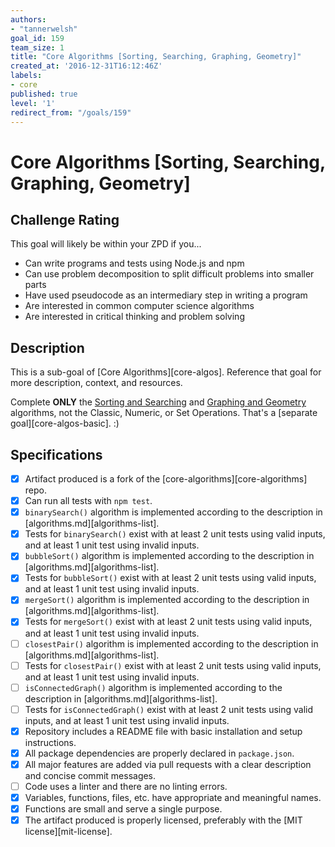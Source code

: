 ```yaml
---
authors:
- "tannerwelsh"
goal_id: 159
team_size: 1
title: "Core Algorithms [Sorting, Searching, Graphing, Geometry]"
created_at: '2016-12-31T16:12:46Z'
labels:
- core
published: true
level: '1'
redirect_from: "/goals/159"
---
```


# Core Algorithms [Sorting, Searching, Graphing, Geometry]

## Challenge Rating

This goal will likely be within your ZPD if you...

- Can write programs and tests using Node.js and npm
- Can use problem decomposition to split difficult problems into smaller parts
- Have used pseudocode as an intermediary step in writing a program
- Are interested in common computer science algorithms
- Are interested in critical thinking and problem solving

## Description

This is a sub-goal of [Core Algorithms][core-algos]. Reference that goal for more description, context, and resources.

Complete **ONLY** the [Sorting and Searching](https://github.com/GuildCrafts/core-algorithms/blob/master/algorithms.md#sorting-and-searching) and [Graphing and Geometry](https://github.com/GuildCrafts/core-algorithms/blob/master/algorithms.md#graphing-and-geometry) algorithms, not the Classic, Numeric, or Set Operations. That's a [separate goal][core-algos-basic]. :)

## Specifications

- [X] Artifact produced is a fork of the [core-algorithms][core-algorithms] repo.
- [X] Can run all tests with `npm test`.
- [X] `binarySearch()` algorithm is implemented according to the description in [algorithms.md][algorithms-list].
- [X] Tests for `binarySearch()` exist with at least 2 unit tests using valid inputs, and at least 1 unit test using invalid inputs.
- [X] `bubbleSort()` algorithm is implemented according to the description in [algorithms.md][algorithms-list].
- [X] Tests for `bubbleSort()` exist with at least 2 unit tests using valid inputs, and at least 1 unit test using invalid inputs.
- [X] `mergeSort()` algorithm is implemented according to the description in [algorithms.md][algorithms-list].
- [X] Tests for `mergeSort()` exist with at least 2 unit tests using valid inputs, and at least 1 unit test using invalid inputs.
- [ ] `closestPair()` algorithm is implemented according to the description in [algorithms.md][algorithms-list].
- [ ] Tests for `closestPair()` exist with at least 2 unit tests using valid inputs, and at least 1 unit test using invalid inputs.
- [ ] `isConnectedGraph()` algorithm is implemented according to the description in [algorithms.md][algorithms-list].
- [ ] Tests for `isConnectedGraph()` exist with at least 2 unit tests using valid inputs, and at least 1 unit test using invalid inputs.
- [X] Repository includes a README file with basic installation and setup instructions.
- [X] All package dependencies are properly declared in `package.json`.
- [X] All major features are added via pull requests with a clear description and concise commit messages.
- [ ] Code uses a linter and there are no linting errors.
- [X] Variables, functions, files, etc. have appropriate and meaningful names.
- [X] Functions are small and serve a single purpose.
- [X] The artifact produced is properly licensed, preferably with the [MIT license][mit-license].
